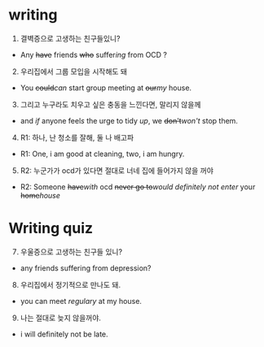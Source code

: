 # writing
1. 결벽증으로 고생하는 친구들있니?
- Any ~~have~~ friends ~~who~~ suffer*ing* from OCD ? 
2. 우리집에서 그룹 모입을 시작해도 돼
- You ~~could~~*can* start group meeting at ~~our~~*my* house.
3. 그리고 누구라도 치우고 싶은 충동을 느낀다면, 말리지 않을께
- and *if* anyone feel*s* the urge to tidy *up*, we ~~don't~~*won't* stop them.
4. R1: 하나, 난 청소를 잘해, 둘 나 배고파
- R1: One, i am good at cleaning, two, i am hungry.
5. R2: 누군가가 ocd가 있다면 절대로 너네 집에 들어가지 않을 꺼야
- R2: Someone ~~have~~*with* ocd ~~never go to~~*would definitely not
enter* your ~~home~~*house*

# Writing quiz
7. 우울증으로 고생하는 친구들 있니?
- any friends suffering from depression?
8. 우리집에서 정기적으로 만나도 돼.
- you can meet *regulary* at my house.
9. 나는 절대로 늦지 않을꺼야.
- i will definitely not be late.
